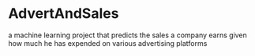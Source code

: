 # AdvertAndSales
a machine learning project that predicts the sales a company earns given how much he has expended on various advertising platforms
